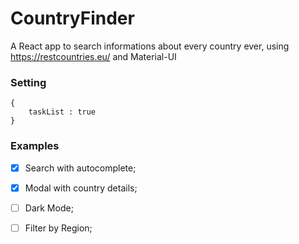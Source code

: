 # CountryFinder
A React app to search informations about every country ever, using https://restcountries.eu/ and Material-UI
### Setting

    {
        taskList : true
    }

### Examples

- [x] Search with autocomplete;
- [x] Modal with country details;
- [ ] Dark Mode;
- [ ] Filter by Region;

